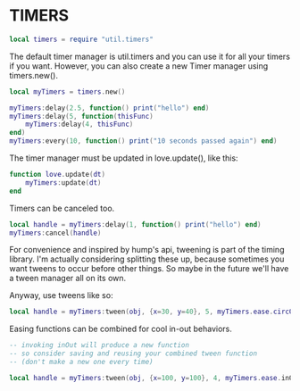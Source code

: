 TIMERS
======

```lua
local timers = require "util.timers"
```

The default timer manager is util.timers and you can use it for all
your timers if you want. However, you can also create a new Timer
manager using timers.new().

```lua
local myTimers = timers.new()

myTimers:delay(2.5, function() print("hello") end)
myTimers:delay(5, function(thisFunc)
    myTimers:delay(4, thisFunc)
end)
myTimers:every(10, function() print("10 seconds passed again") end)
```

The timer manager must be updated in love.update(), like this:

```lua
function love.update(dt)
    myTimers:update(dt)
end
```

Timers can be canceled too.

```lua
local handle = myTimers:delay(1, function() print("hello") end)
myTimers:cancel(handle)
```

For convenience and inspired by hump's api, tweening is part of the timing library.
I'm actually considering splitting these up, because sometimes you want tweens
to occur before other things. So maybe in the future we'll have a tween manager
all on its own.

Anyway, use tweens like so:

```lua
local handle = myTimers:tween(obj, {x=30, y=40}, 5, myTimers.ease.circOut)
```

Easing functions can be combined for cool in-out behaviors.

```lua
-- invoking inOut will produce a new function
-- so consider saving and reusing your combined tween function
-- (don't make a new one every time)

local handle = myTimers:tween(obj, {x=100, y=100}, 4, myTimers.ease.inOut(myTimers.ease.elasticIn, myTimers.ease.circOut))
```
